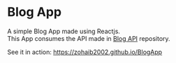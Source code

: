 # Blog App

A simple Blog App made using Reactjs.  
This App consumes the API made in [Blog API](https://github.com/zohaib2002/BlogAPI) repository.

See it in action: https://zohaib2002.github.io/BlogApp
